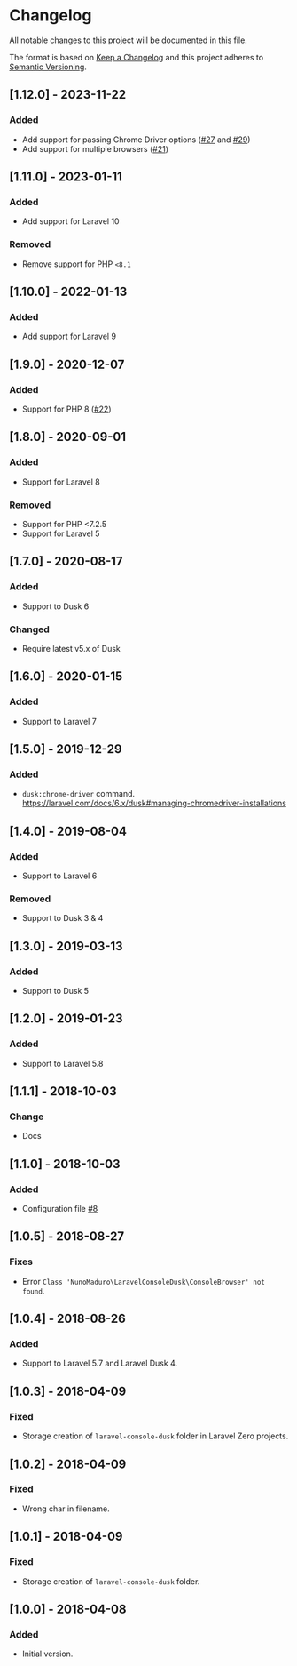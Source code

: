 # Changelog
All notable changes to this project will be documented in this file.

The format is based on [Keep a Changelog](http://keepachangelog.com/)
and this project adheres to [Semantic Versioning](http://semver.org/).

## [1.12.0] - 2023-11-22

### Added
- Add support for passing Chrome Driver options ([#27](https://github.com/nunomaduro/laravel-console-dusk/pull/27) and [#29](https://github.com/nunomaduro/laravel-console-dusk/pull/29))
- Add support for multiple browsers ([#21](https://github.com/nunomaduro/laravel-console-dusk/pull/21))

## [1.11.0] - 2023-01-11

### Added
- Add support for Laravel 10

### Removed
- Remove support for PHP `<8.1`

## [1.10.0] - 2022-01-13

### Added
- Add support for Laravel 9

## [1.9.0] - 2020-12-07

### Added
- Support for PHP 8 ([#22](https://github.com/nunomaduro/laravel-console-dusk/pull/22))

## [1.8.0] - 2020-09-01

### Added
- Support for Laravel 8

### Removed
- Support for PHP <7.2.5
- Support for Laravel 5

## [1.7.0] - 2020-08-17

### Added
- Support to Dusk 6

### Changed
- Require latest v5.x of Dusk

## [1.6.0] - 2020-01-15
### Added
- Support to Laravel 7

## [1.5.0] - 2019-12-29
### Added
- `dusk:chrome-driver` command. https://laravel.com/docs/6.x/dusk#managing-chromedriver-installations

## [1.4.0] - 2019-08-04
### Added
- Support to Laravel 6

### Removed
- Support to Dusk 3 & 4

## [1.3.0] - 2019-03-13
### Added
- Support to Dusk 5

## [1.2.0] - 2019-01-23
### Added
- Support to Laravel 5.8

## [1.1.1] - 2018-10-03
### Change
- Docs

## [1.1.0] - 2018-10-03
### Added
- Configuration file [#8](https://github.com/nunomaduro/laravel-console-dusk/pull/8)

## [1.0.5] - 2018-08-27
### Fixes
- Error `Class 'NunoMaduro\LaravelConsoleDusk\ConsoleBrowser﻿' not found`.

## [1.0.4] - 2018-08-26
### Added
- Support to Laravel 5.7 and Laravel Dusk 4.

## [1.0.3] - 2018-04-09
### Fixed
- Storage creation of `laravel-console-dusk` folder in Laravel Zero projects.

## [1.0.2] - 2018-04-09
### Fixed
- Wrong char in filename.

## [1.0.1] - 2018-04-09
### Fixed
- Storage creation of `laravel-console-dusk` folder.

## [1.0.0] - 2018-04-08
### Added
- Initial version.
